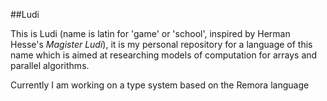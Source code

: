 ##Ludi

This is Ludi (name is latin for 'game' or 'school', inspired by Herman Hesse's <i>Magister Ludi</i>), it is my personal repository for a language of this name which is aimed at researching models of computation for arrays and parallel algorithms. 

Currently I am working on a type system based on the Remora language
